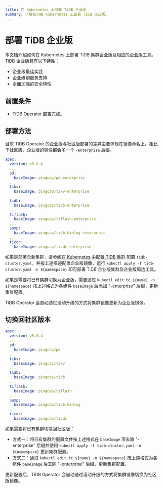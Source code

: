 ```yaml
---
title: 在 Kubernetes 上部署 TiDB 企业版
summary: 了解如何在 Kubernetes 上部署 TiDB 企业版。
---
```


# 部署 TiDB 企业版

本文档介绍如何在 Kubernetes 上部署 TiDB 集群企业版及相应的企业版工具。TiDB 企业版具有以下特性：

* 企业级最佳实践
* 企业级别服务支持
* 全面加强的安全特性

## 前置条件

* TiDB Operator [部署](deploy-tidb-operator.md)完成。

## 部署方法

目前 TiDB Operator 的企业版与社区版部署的差异主要体现在镜像命名上。相比于社区版，企业版的镜像都会多一个 `-enterprise` 后缀。

```yaml
spec:
  version: v5.0.4
  ...
  pd:
    baseImage: pingcap/pd-enterprise
  ...
  tikv:
    baseImage: pingcap/tikv-enterprise
  ...
  tidb:
    baseImage: pingcap/tidb-enterprise
  ...
  tiflash:
    baseImage: pingcap/tiflash-enterprise
  ...
  pump:
    baseImage: pingcap/tidb-binlog-enterprise
  ...
  ticdc:
    baseImage: pingcap/ticdc-enterprise
```

如果是部署全新集群，请参阅[在 Kubernetes 中配置 TiDB 集群](configure-a-tidb-cluster.md) 配置 `tidb-cluster.yaml`，并按上述描述配置企业版镜像，运行 `kubectl apply -f tidb-cluster.yaml -n ${namespace}` 即可部署 TiDB 企业版集群及企业版周边工具。

如果是需要将已有集群切换为企业版，需要通过 `kubectl edit tc ${name} -n ${namespace}` 按上述格式为各组件 `baseImage` 后添加 "-enterprise" 后缀，更新集群配置。

TiDB Operator 会自动通过滚动升级的方式将集群镜像更新为企业版镜像。

## 切换回社区版本

```yaml
spec:
  version: v5.0.4
  ...
  pd:
    baseImage: pingcap/pd
  ...
  tikv:
    baseImage: pingcap/tikv
  ...
  tidb:
    baseImage: pingcap/tidb
  ...
  tiflash:
    baseImage: pingcap/tiflash
  ...
  pump:
    baseImage: pingcap/tidb-binlog
  ...
  ticdc:
    baseImage: pingcap/ticdc
```

如果需要将已有集群切换回社区版：

* 方式一：将已有集群的配置文件按上述格式在 `baseImage` 项去除 "-enterprise" 后缀并使用 `kubectl apply -f tidb-cluster.yaml -n ${namespace}` 更新集群配置。
* 方式二：通过 `kubectl edit tc ${name} -n ${namespace}` 按上述格式为各组件 `baseImage` 后去除 "-enterprise" 后缀，更新集群配置。

更新配置后，TiDB Operator 会自动通过滚动升级的方式将集群镜像切换为社区版镜像。
